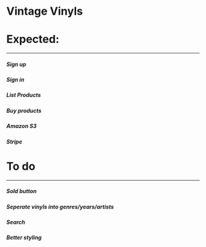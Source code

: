 # Vintage Vinyls

# Expected: 
_____________
##### Sign up 
##### Sign in
##### List Products
##### Buy products
##### Amazon S3
##### Stripe

# To do
__________
##### Sold button
##### Seperate vinyls into genres/years/artists
##### Search 
##### Better styling
